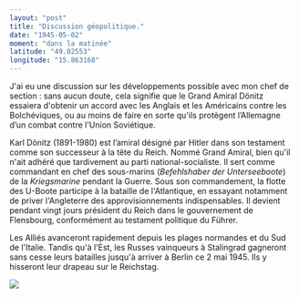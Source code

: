 ```yaml
---
layout: "post"
title: "Discussion géopolitique."
date: "1945-05-02"
moment: "dans la matinée"
latitude: "49.02553"
longitude: "15.863168"
---
```


J'ai eu une discussion sur les développements possible avec mon chef de section : sans aucun doute, cela signifie que le Grand Amiral Dönitz essaiera d'obtenir un accord avec les Anglais et les Américains contre les Bolchéviques, ou au moins de faire en sorte qu'ils protègent l’Allemagne d’un combat contre l'Union Soviétique.


<div class="histoire"></div>

<div class="commentaire">Karl Dönitz (1891-1980) est l’amiral désigné par Hitler dans son testament comme son successeur à la tête du Reich. Nommé Grand Amiral, bien qu'il n'ait adhéré que tardivement au parti national-socialiste. Il sert comme commandant en chef des sous-marins (<em>Befehlshaber der Unterseeboote</em>) de la <em>Kriegsmarine</em> pendant la Guerre. Sous son commandement, la flotte des U-Boote participe à la bataille de l'Atlantique, en essayant notamment de priver l'Angleterre des approvisionnements indispensables. Il devient pendant vingt jours président du Reich dans le gouvernement de Flensbourg,  conformément au testament politique du Führer.  

Les Alliés avanceront rapidement depuis les plages normandes et du Sud de l'Italie. Tandis qu'à l'Est, les Russes vainqueurs à Stalingrad gagneront sans cesse leurs batailles jusqu'à arriver à Berlin ce 2 mai 1945. Ils y hisseront leur drapeau sur le Reichstag.</div>

<img class="photo" src="{{'/assets/img/Russes_Berlin.jpg' | prepend: site.baseurl}}">